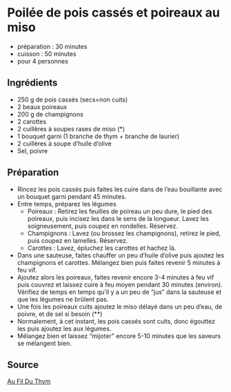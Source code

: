 # Poilée de pois cassés et poireaux au miso

- préparation : 30 minutes
- cuisson : 50 minutes
- pour 4 personnes

## Ingrédients

- 250 g de pois cassés (secs=non cuits)
- 2 beaux poireaux
- 200 g de champignons
- 2 carottes
- 2 cuillères à soupes rases de miso (*)
- 1 bouquet garni (1 branche de thym + branche de laurier)
- 2 cuillères à soupe d’huile d’olive
- Sel, poivre

## Préparation

- Rincez les pois cassés puis faites les cuire dans de l’eau bouillante avec un bouquet garni pendant 45 minutes.
- Entre temps, préparez les légumes
  * Poireaux : Retirez les feuilles de poireau un peu dure, le pied des poireaux, puis incisez les dans le sens de la longueur. Lavez les soigneusement, puis coupez en rondelles. Réservez.
  * Champignons : Lavez (ou brossez les champignons), retirez le pied, puis coupez en lamelles. Réservez.
  * Carottes : Lavez, épluchez les carottes et hachez là.
- Dans une sauteuse, faites chauffer un peu d’huile d’olive puis ajoutez les champignons et carottes. Mélangez bien puis faites revenir 5 minutes à feu vif.
- Ajoutez alors les poireaux, faites revenir encore 3-4 minutes à feu vif puis couvrez et laissez cuire à feu moyen pendant 30 minutes (environ). Vérifiez de temps en temps qu’il y a un peu de “jus” dans la sauteuse et que les légumes ne brûlent pas.
- Une fois les poireaux cuits ajoutez le miso délayé dans un peu d’eau, de poivre, et de sel si besoin (**)
- Normalement, à cet instant, les pois cassés sont cuits, donc égouttez les puis ajoutez les aux légumes.
- Mélangez bien et laissez “mijoter” encore 5-10 minutes que les saveurs se mélangent bien.

## Source

[Au Fil Du Thym](https://aufilduthym.fr/poelee-pois-casses-poireaux-miso/)
